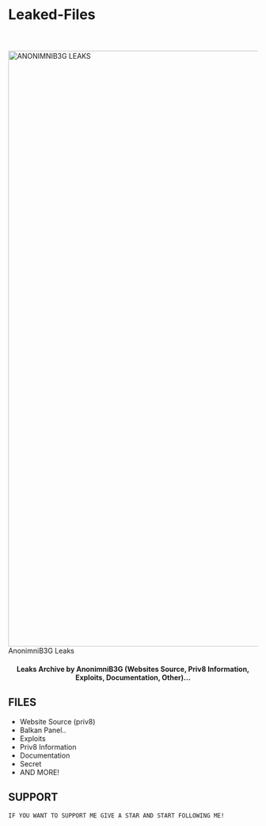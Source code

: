# Leaked-Files<h1 align="center">
  <br>
  <a href="https://drophub.io/"><img src="https://i.imgur.com/XDdRJ8O.gif" alt="ANONIMNIB3G LEAKS" width="1200"></a>
  <br>
  AnonimniB3G Leaks
  <br>
</h1>

<h4 align="center">Leaks Archive by AnonimniB3G (Websites Source, Priv8 Information, Exploits, Documentation, Other)...</h4>
<p align="center">
   
## FILES

* Website Source (priv8)
* Balkan Panel..
* Exploits
* Priv8 Information
* Documentation
* Secret
* AND MORE!

## SUPPORT

```
IF YOU WANT TO SUPPORT ME GIVE A STAR AND START FOLLOWING ME!
```

